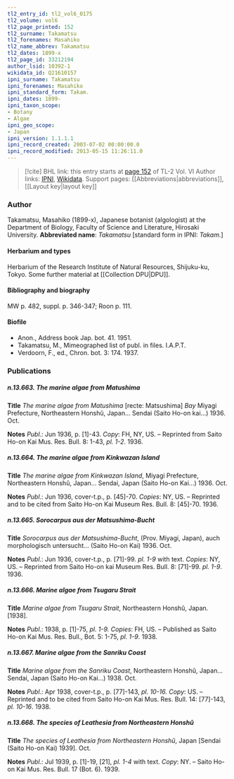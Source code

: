 ```yaml
---
tl2_entry_id: tl2_vol6_0175
tl2_volume: vol6
tl2_page_printed: 152
tl2_surname: Takamatsu
tl2_forenames: Masahiko
tl2_name_abbrev: Takamatsu
tl2_dates: 1899-x
tl2_page_id: 33212194
author_lsid: 10392-1
wikidata_id: Q21610157
ipni_surname: Takamatsu
ipni_forenames: Masahiko
ipni_standard_form: Takam.
ipni_dates: 1899-
ipni_taxon_scope: 
- Botany
- Algae
ipni_geo_scope: 
- Japan
ipni_version: 1.1.1.1
ipni_record_created: 2003-07-02 00:00:00.0
ipni_record_modified: 2013-05-15 11:26:11.0
---
```


> [!cite] BHL link: this entry starts at [page 152](https://www.biodiversitylibrary.org/page/33212194) of TL-2 Vol. VI
> Author links: [IPNI](https://www.ipni.org/a/10392-1), [Wikidata](https://www.wikidata.org/wiki/Q21610157). Support pages: [[Abbreviations|abbreviations]], [[Layout key|layout key]]

### Author

Takamatsu, Masahiko (1899-x), Japanese botanist (algologist) at the Department of Biology, Faculty of Science and Literature, Hirosaki University. 
**Abbreviated name**: *Takamatsu* \[standard form in IPNI: *Takam.*\]

#### Herbarium and types

Herbarium of the Research Institute of Natural Resources, Shijuku-ku, Tokyo. Some further material at [[Collection DPU|DPU]].

#### Bibliography and biography

MW p. 482, suppl. p. 346-347; Roon p. 111.

#### Biofile

- Anon., Address book Jap. bot. 41. 1951.
- Takamatsu, M., Mimeographed list of publ. in files. I.A.P.T.
- Verdoorn, F., ed., Chron. bot. 3: 174. 1937.

### Publications

##### n.13.663. The marine algae from Matushima

**Title**
*The marine algae from Matushima* \[recte: Matsushima\] *Bay* Miyagi Prefecture, Northeastern Honshû, Japan... Sendai (Saito Ho-on kai...) 1936. Oct.

**Notes**
*Publ*.: Jun 1936, p. \[1\]-43. *Copy*: FH, NY, US. – Reprinted from Saito Ho-on Kai Mus. Res. Bull. 8: 1-43, *pl. 1-2*. 1936.

##### n.13.664. The marine algae from Kinkwazan Island

**Title**
*The marine algae from Kinkwazan Island*, Miyagi Prefecture, Northeastern Honshû, Japan... Sendai, Japan (Saito Ho-on Kai...) 1936. Oct.

**Notes**
*Publ*.: Jun 1936, cover-t.p., p. \[45\]-70. *Copies*: NY, US. – Reprinted and to be cited from Saito Ho-on Kai Museum Res. Bull. 8: \[45\]-70. 1936.

##### n.13.665. Sorocarpus aus der Matsushima-Bucht

**Title**
*Sorocarpus aus der Matsushima-Bucht*, (Prov. Miyagi, Japan), auch morphologisch untersucht... (Saito Ho-on Kai) 1936. Oct.

**Notes**
*Publ*.: Jun 1936, cover-t.p., p. \[71\]-99. *pl. 1-9* with text. *Copies*: NY, US. – Reprinted from Saito Ho-on kai Museum Res. Bull. 8: \[71\]-99. *pl. 1-9*. 1936.

##### n.13.666. Marine algae from Tsugaru Strait

**Title**
*Marine algae from Tsugaru Strait*, Northeastern Honshû, Japan. \[1938\].

**Notes**
*Publ*.: 1938, p. \[1\]-75, *pl. 1-9. Copies*: FH, US. – Published as Saito Ho-on Kai Mus. Res. Bull., Bot. 5: 1-75, *pl. 1-9*. 1938.

##### n.13.667. Marine algae from the Sanriku Coast

**Title**
*Marine algae from the Sanriku Coast*, Northeastern Honshû, Japan... Sendai, Japan (Saito Ho-on Kai...) 1938. Oct.

**Notes**
*Publ*.: Apr 1938, cover-t.p., p. \[77\]-143, *pl. 10-16. Copy*: US. – Reprinted and to be cited from Saito Ho-on Kai Mus. Res. Bull. 14: \[77\]-143, *pl. 10-16*. 1938.

##### n.13.668. The species of Leathesia from Northeastern Honshû

**Title**
*The species of Leathesia from Northeastern Honshû*, Japan \[Sendai (Saito Ho-on Kai) 1939\]. Oct.

**Notes**
*Publ*.: Jul 1939, p. \[1\]-19, \[21\], *pl. 1-4* with text. *Copy*: NY. – Saito Ho-on Kai Mus. Res. Bull. 17 (Bot. 6). 1939.

